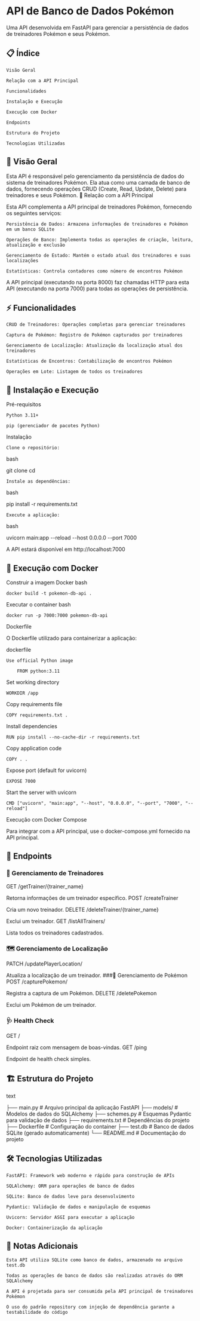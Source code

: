# API de Banco de Dados Pokémon

Uma API desenvolvida em FastAPI para gerenciar a persistência de dados de treinadores Pokémon e seus Pokémon.
## 📋 Índice

    Visão Geral

    Relação com a API Principal

    Funcionalidades

    Instalação e Execução

    Execução com Docker

    Endpoints

    Estrutura do Projeto

    Tecnologias Utilizadas

## 🎯 Visão Geral

Esta API é responsável pelo gerenciamento da persistência de dados do sistema de treinadores Pokémon. Ela atua como uma camada de banco de dados, fornecendo operações CRUD (Create, Read, Update, Delete) para treinadores e seus Pokémon.
🔗 Relação com a API Principal

Esta API complementa a API principal de treinadores Pokémon, fornecendo os seguintes serviços:

    Persistência de Dados: Armazena informações de treinadores e Pokémon em um banco SQLite

    Operações de Banco: Implementa todas as operações de criação, leitura, atualização e exclusão

    Gerenciamento de Estado: Mantém o estado atual dos treinadores e suas localizações

    Estatísticas: Controla contadores como número de encontros Pokémon

A API principal (executando na porta 8000) faz chamadas HTTP para esta API (executando na porta 7000) para todas as operações de persistência.
## ⚡ Funcionalidades

    CRUD de Treinadores: Operações completas para gerenciar treinadores

    Captura de Pokémon: Registro de Pokémon capturados por treinadores

    Gerenciamento de Localização: Atualização da localização atual dos treinadores

    Estatísticas de Encontros: Contabilização de encontros Pokémon

    Operações em Lote: Listagem de todos os treinadores

## 🚀 Instalação e Execução
Pré-requisitos

    Python 3.11+

    pip (gerenciador de pacotes Python)

Instalação

    Clone o repositório:

bash

git clone <url-do-repositorio>
cd <diretorio-do-projeto>

    Instale as dependências:

bash

pip install -r requirements.txt

    Execute a aplicação:

bash

uvicorn main:app --reload --host 0.0.0.0 --port 7000

A API estará disponível em http://localhost:7000
## 🐳 Execução com Docker
Construir a imagem Docker
    bash

    docker build -t pokemon-db-api .

Executar o container
    bash

    docker run -p 7000:7000 pokemon-db-api

Dockerfile

O Dockerfile utilizado para containerizar a aplicação:

dockerfile

    Use official Python image
     
        FROM python:3.11

Set working directory
    
    WORKDIR /app

Copy requirements file

    COPY requirements.txt .

 Install dependencies
 
    RUN pip install --no-cache-dir -r requirements.txt

Copy application code

    COPY . .

Expose port (default for uvicorn)

    EXPOSE 7000

 Start the server with uvicorn
 
    CMD ["uvicorn", "main:app", "--host", "0.0.0.0", "--port", "7000", "--reload"]

Execução com Docker Compose

Para integrar com a API principal, use o docker-compose.yml fornecido na API principal.
## 📡 Endpoints
### 👤 Gerenciamento de Treinadores
GET /getTrainer/{trainer_name}

Retorna informações de um treinador específico.
POST /createTrainer

Cria um novo treinador.
DELETE /deleteTrainer/{trainer_name}

Exclui um treinador.
GET /listAllTrainers/

Lista todos os treinadores cadastrados.
### 🗺️ Gerenciamento de Localização
PATCH /updatePlayerLocation/

Atualiza a localização de um treinador.
###🐾 Gerenciamento de Pokémon
POST /capturePokemon/

Registra a captura de um Pokémon.
DELETE /deletePokemon

Exclui um Pokémon de um treinador.
### 🩺 Health Check
GET /

Endpoint raiz com mensagem de boas-vindas.
GET /ping

Endpoint de health check simples.
## 🏗️ Estrutura do Projeto
text

├── main.py               # Arquivo principal da aplicação FastAPI
├── models/               # Modelos de dados do SQLAlchemy
├── schemes.py            # Esquemas Pydantic para validação de dados
├── requirements.txt      # Dependências do projeto
├── Dockerfile            # Configuração do container
├── test.db               # Banco de dados SQLite (gerado automaticamente)
└── README.md             # Documentação do projeto

## 🛠️ Tecnologias Utilizadas

    FastAPI: Framework web moderno e rápido para construção de APIs

    SQLAlchemy: ORM para operações de banco de dados

    SQLite: Banco de dados leve para desenvolvimento

    Pydantic: Validação de dados e manipulação de esquemas

    Uvicorn: Servidor ASGI para executar a aplicação

    Docker: Containerização da aplicação

## 📝 Notas Adicionais

    Esta API utiliza SQLite como banco de dados, armazenado no arquivo test.db

    Todas as operações de banco de dados são realizadas através do ORM SQLAlchemy

    A API é projetada para ser consumida pela API principal de treinadores Pokémon

    O uso do padrão repository com injeção de dependência garante a testabilidade do código
